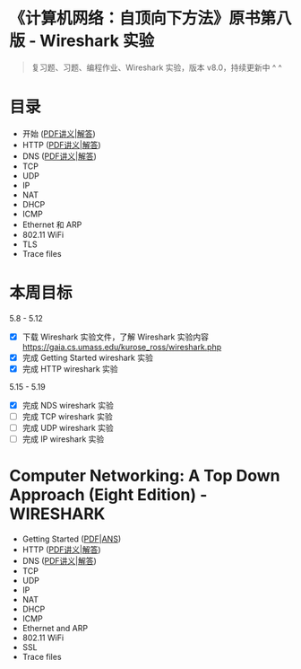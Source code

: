 # 《计算机网络：自顶向下方法》原书第八版 - Wireshark 实验
> 复习题、习题、编程作业、Wireshark 实验，版本 v8.0，持续更新中 ^ ^

# 目录

- 开始 ([PDF讲义](./Getting%20Started/Wireshark_Intro_v8.0.pdf)|[解答](./Getting%20Started/%E8%A7%A3%E7%AD%94.md))
- HTTP ([PDF讲义](./HTTP/Wireshark_HTTP_v8.0.pdf)|[解答](./HTTP/%E8%A7%A3%E7%AD%94.md))
- DNS ([PDF讲义](./DNS/Wireshark_DNS_v8.0.pdf)|[解答](./DNS/%E8%A7%A3%E7%AD%94.md))
- TCP
- UDP
- IP
- NAT
- DHCP
- ICMP
- Ethernet 和 ARP
- 802.11 WiFi
- TLS 
- Trace files

# 本周目标 
5.8 - 5.12
- [x] 下载 Wireshark 实验文件，了解 Wireshark 实验内容
https://gaia.cs.umass.edu/kurose_ross/wireshark.php
- [x] 完成 Getting Started wireshark 实验
- [x] 完成 HTTP wireshark 实验

5.15 - 5.19
- [x] 完成 NDS wireshark 实验
- [ ] 完成 TCP wireshark 实验
- [ ] 完成 UDP wireshark 实验
- [ ] 完成 IP wireshark 实验

# Computer Networking: A Top Down Approach (Eight Edition) - WIRESHARK 
- Getting Started	([PDF](./Getting%20Started/Wireshark_Intro_v8.0.pdf)|[ANS](./Getting%20Started/%E8%A7%A3%E7%AD%94.md))
- HTTP	([PDF讲义](./HTTP/Wireshark_HTTP_v8.0.pdf)|[解答](./HTTP/%E8%A7%A3%E7%AD%94.md))
- DNS ([PDF讲义](./DNS/Wireshark_DNS_v8.0.pdf)|[解答](./DNS/%E8%A7%A3%E7%AD%94.md))
- TCP	
- UDP	
- IP	
- NAT	
- DHCP	
- ICMP	
- Ethernet and ARP	
- 802.11 WiFi		
- SSL 
- Trace files
